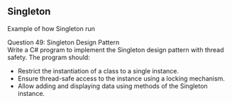 ## Singleton

Example of how Singleton run

Question 49: Singleton Design Pattern<br>
Write a C# program to implement the Singleton design pattern with thread safety. The program should:
- Restrict the instantiation of a class to a single instance.
- Ensure thread-safe access to the instance using a locking mechanism.
- Allow adding and displaying data using methods of the Singleton instance.
